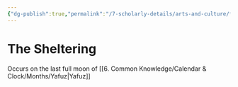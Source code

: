 ```yaml
---
{"dg-publish":true,"permalink":"/7-scholarly-details/arts-and-culture/festivals-and-ceremonies/the-sheltering/","noteIcon":""}
---
```


# The Sheltering

Occurs on the last full moon of [[6. Common Knowledge/Calendar & Clock/Months/Yafuz\|Yafuz]]
